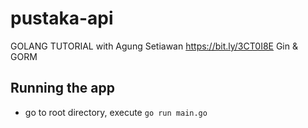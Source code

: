 # pustaka-api

GOLANG TUTORIAL with Agung Setiawan https://bit.ly/3CT0I8E
Gin & GORM 

## Running the app
* go to root directory, execute `go run main.go`
